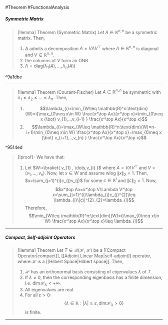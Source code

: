 #Theorem #FunctionalAnalysis 

##### Symmetric Matrix
> [!lemma] Theorem (Symmetric Matrix)
> Let $A\in \mathbb{R}^{n,n}$ be a symmetric matrix. Then,
> 1. $A$ admits a decomposition $A=V\Lambda V^\top$ where $\Lambda\in \mathbb{R}^{n,n}$ is diagonal and $V\in\mathbb{R}^{n,n}$.
> 2. the columns of $V$ form an ONB.
> 3. $\Lambda=\text{diag}(\lambda_{1}(A),\dots,\lambda_{n}(A))$

^9a1dbe

---
> [!lemma] Theorem (Courant-Fischer)
> Let $A\in \mathbb{R}^{n,n}$ be symmetric with $\lambda_{1}\leq\lambda_{2}\leq\dots\leq \lambda_{n}$. Then,
> 1. $$\lambda_{i}=\min_{W\leq \mathbb{R}^n:\text{dim}(W)=i}\max_{0\neq x\in W} \frac{x^\top Ax}{x^\top x}=\min_{0\neq x {\bot} v_{1},..,v_{i-1} } \frac{x^\top Ax}{x^\top x}$$
> 2. $$\lambda_{i}=\max_{W\leq \mathbb{R}^n:\text{dim}(W)=n-i+1}\min_{0\neq x\in W} \frac{x^\top Ax}{x^\top x}=\max_{0\neq x {\bot} v_{i+1},..,v_{n} } \frac{x^\top Ax}{x^\top x}$$

^9514ed

> [!proof]-
> We have that:
> 1. Let $W:=\braket{ v_{1} , \dots,v_{i} }$ where $A=V\Lambda V^\top$ and $V=(v_{1},\dots,v_{n})$. Now, let $x\in W$ and assume wlog $\|x\|_{2}=1$. Then, $x=\sum_{j=1}^{i}c_{j}v_{j}$ for some $c\in \mathbb{R}^i$ and $\|c\|_{2}=1$. Now, $$x^\top Ax=x^\top V\Lambda V^\top x=\sum_{j=1}^{i}\lambda_{j}c_{j}^{2}\leq \lambda_{i}\|c\|^{2}_{2}=\lambda_{i}$$Therefore, $$\min_{W\leq \mathbb{R}^n:\text{dim}(W)=i}\max_{0\neq x\in W} \frac{x^\top Ax}{x^\top x}\leq \lambda_{i}$$
---
##### Compact, Self-adjoint Operators
> [!lemma] Theorem
> Let $T\in \mathcal{ B}(\mathcal{H},\mathcal{H})$ be a [[Compact Operator|compact]], [[Adjoint Linear Map|self-adjoint]] operator, where $\mathcal{H}$ is a [[Hilbert Space|Hilbert space]]. Then, 
> 1. $\mathcal{H}$ has an orthonormal basis consisting of eigenvalues $\lambda$ of $T$. 
> 2. If $\lambda \neq 0$, then the corresponding eigenbasis has a finite dimension, i.e. $\text{dim} \mathcal{H}_{\lambda}<+\infty$.
> 3. All eigenvalues are real.
> 4. For all $\varepsilon>0$: $$\{ \lambda\in \mathbb{R}:\left| \lambda \right|\geq \varepsilon,\text{dim}\mathcal{H}_{\lambda}>0  \}$$is finite.

---
